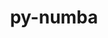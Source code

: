 ---
title: "py-numba"
layout: cache
categories: [package, develop]
meta: {"compilers": ["gcc@=11.1.0", "gcc@=11.4.0", "gcc@=9.4.0", "oneapi@=2024.2.1"], "num_specs": 62, "num_specs_by_stack": {"data-vis-sdk": 7, "e4s": 26, "e4s-neoverse_v1": 5, "e4s-oneapi": 14, "e4s-power": 4, "e4s-rocm-external": 6, "root": 62}, "oss": ["ubuntu20.04", "ubuntu22.04"], "platforms": ["linux"], "stacks": ["data-vis-sdk", "e4s", "e4s-neoverse_v1", "e4s-oneapi", "e4s-power", "e4s-rocm-external", "root"], "targets": ["neoverse_v1", "ppc64le", "x86_64_v3"], "versions": ["0.58.1", "0.59.1", "0.60.0", "0.61.0"]}
spec_details: [{"compiler": "oneapi@=2024.2.1", "hash": "246lorewfxpikorvuvvnbfcu3w3adtli", "os": "ubuntu22.04", "platform": "linux", "size": "-", "stacks": ["e4s-oneapi", "root"], "target": "x86_64_v3", "variants": ["build_system=python_pip", "~tbb"], "versions": ["0.59.1"]}, {"compiler": "gcc@=11.4.0", "hash": "2hso2chaclieewba64rwogmgtezqkdad", "os": "ubuntu22.04", "platform": "linux", "size": "-", "stacks": ["e4s", "root"], "target": "x86_64_v3", "variants": ["build_system=python_pip", "~tbb"], "versions": ["0.61.0"]}, {"compiler": "gcc@=11.4.0", "hash": "2ty75atjrqy4rhf6juzupgeku6f75do5", "os": "ubuntu22.04", "platform": "linux", "size": "-", "stacks": ["e4s-neoverse_v1", "root"], "target": "neoverse_v1", "variants": ["build_system=python_pip", "~tbb"], "versions": ["0.58.1"]}, {"compiler": "gcc@=11.4.0", "hash": "42k4iob33xjwpqktumfue4vh4fzddjqx", "os": "ubuntu22.04", "platform": "linux", "size": "-", "stacks": ["e4s", "root"], "target": "x86_64_v3", "variants": ["build_system=python_pip", "~tbb"], "versions": ["0.61.0"]}, {"compiler": "oneapi@=2024.2.1", "hash": "4btxwos35qhf4afcmxctpjvxzqn342tc", "os": "ubuntu22.04", "platform": "linux", "size": "-", "stacks": ["e4s-oneapi", "root"], "target": "x86_64_v3", "variants": ["build_system=python_pip", "~tbb"], "versions": ["0.59.1"]}, {"compiler": "gcc@=11.4.0", "hash": "4q2zcrkxmm6hklqeamdkv2rj4lgtepyt", "os": "ubuntu22.04", "platform": "linux", "size": "-", "stacks": ["e4s-rocm-external", "root"], "target": "x86_64_v3", "variants": ["build_system=python_pip", "~tbb"], "versions": ["0.59.1"]}, {"compiler": "gcc@=11.4.0", "hash": "4sgdmdu4pzu7j2mozjvic3rfr5hdj6cl", "os": "ubuntu22.04", "platform": "linux", "size": "-", "stacks": ["e4s", "root"], "target": "x86_64_v3", "variants": ["build_system=python_pip", "~tbb"], "versions": ["0.59.1"]}, {"compiler": "gcc@=11.4.0", "hash": "4wpjetzwto3ebiz4vxib56bs4d27nnff", "os": "ubuntu22.04", "platform": "linux", "size": "-", "stacks": ["e4s", "root"], "target": "x86_64_v3", "variants": ["build_system=python_pip", "~tbb"], "versions": ["0.59.1"]}, {"compiler": "oneapi@=2024.2.1", "hash": "4wysivelluzwbf44xdjyb5vinevvchrc", "os": "ubuntu22.04", "platform": "linux", "size": "-", "stacks": ["e4s-oneapi", "root"], "target": "x86_64_v3", "variants": ["build_system=python_pip", "~tbb"], "versions": ["0.59.1"]}, {"compiler": "gcc@=11.4.0", "hash": "54qgnqi6vcvuxqhaqrr74ayenmurligl", "os": "ubuntu22.04", "platform": "linux", "size": "-", "stacks": ["e4s", "root"], "target": "x86_64_v3", "variants": ["build_system=python_pip", "~tbb"], "versions": ["0.61.0"]}, {"compiler": "gcc@=11.4.0", "hash": "5acbxch5vtoc7l2rtmlawj5hu7ht4row", "os": "ubuntu22.04", "platform": "linux", "size": "-", "stacks": ["e4s-neoverse_v1", "root"], "target": "neoverse_v1", "variants": ["build_system=python_pip", "~tbb"], "versions": ["0.58.1"]}, {"compiler": "gcc@=11.1.0", "hash": "5cihojsbt2zadwdsatrizulzpgyhysyd", "os": "ubuntu20.04", "platform": "linux", "size": "-", "stacks": ["data-vis-sdk", "root"], "target": "x86_64_v3", "variants": ["build_system=python_pip", "~tbb"], "versions": ["0.59.1"]}, {"compiler": "oneapi@=2024.2.1", "hash": "5y3ylv63tjdygadylxnqtw4xdmhf7yvm", "os": "ubuntu22.04", "platform": "linux", "size": "-", "stacks": ["e4s-oneapi", "root"], "target": "x86_64_v3", "variants": ["build_system=python_pip", "~tbb"], "versions": ["0.59.1"]}, {"compiler": "oneapi@=2024.2.1", "hash": "66bo72s6uorm7snzmjm2cu7hw3ksdxmc", "os": "ubuntu22.04", "platform": "linux", "size": "-", "stacks": ["e4s-oneapi", "root"], "target": "x86_64_v3", "variants": ["build_system=python_pip", "~tbb"], "versions": ["0.59.1"]}, {"compiler": "gcc@=11.1.0", "hash": "6hmdlg4rsuze5dkqjsqxrbnzjot6httt", "os": "ubuntu20.04", "platform": "linux", "size": "-", "stacks": ["data-vis-sdk", "root"], "target": "x86_64_v3", "variants": ["build_system=python_pip", "~tbb"], "versions": ["0.59.1"]}, {"compiler": "gcc@=11.4.0", "hash": "6j3ix3c5sfzk23wjea5mnlr74pgth5nc", "os": "ubuntu22.04", "platform": "linux", "size": "-", "stacks": ["e4s-rocm-external", "root"], "target": "x86_64_v3", "variants": ["build_system=python_pip", "~tbb"], "versions": ["0.59.1"]}, {"compiler": "gcc@=11.4.0", "hash": "6pzdt4exw24sijoeqersfh2fajjhkfub", "os": "ubuntu22.04", "platform": "linux", "size": "-", "stacks": ["e4s", "root"], "target": "x86_64_v3", "variants": ["build_system=python_pip", "~tbb"], "versions": ["0.61.0"]}, {"compiler": "gcc@=11.4.0", "hash": "77ktooxgfwjf7teersf22d6ox3fqauny", "os": "ubuntu22.04", "platform": "linux", "size": "-", "stacks": ["e4s", "root"], "target": "x86_64_v3", "variants": ["build_system=python_pip", "~tbb"], "versions": ["0.61.0"]}, {"compiler": "gcc@=11.4.0", "hash": "aaw5uhcziveyh7g5tx2h3tiqybpi3fv6", "os": "ubuntu22.04", "platform": "linux", "size": "-", "stacks": ["e4s", "root"], "target": "x86_64_v3", "variants": ["build_system=python_pip", "~tbb"], "versions": ["0.59.1"]}, {"compiler": "oneapi@=2024.2.1", "hash": "bia53simyao3yclhhwsmtpahdty3dq4r", "os": "ubuntu22.04", "platform": "linux", "size": "-", "stacks": ["e4s-oneapi", "root"], "target": "x86_64_v3", "variants": ["build_system=python_pip", "~tbb"], "versions": ["0.59.1"]}, {"compiler": "gcc@=11.4.0", "hash": "bn5jm2mnr7g436b5h4s3hir63xbjkjap", "os": "ubuntu22.04", "platform": "linux", "size": "-", "stacks": ["e4s", "root"], "target": "x86_64_v3", "variants": ["build_system=python_pip", "~tbb"], "versions": ["0.61.0"]}, {"compiler": "gcc@=11.4.0", "hash": "cf4tvoivhuev5i53ujqx7zeu2wbyhpcx", "os": "ubuntu22.04", "platform": "linux", "size": "-", "stacks": ["e4s", "root"], "target": "x86_64_v3", "variants": ["build_system=python_pip", "~tbb"], "versions": ["0.59.1"]}, {"compiler": "gcc@=11.4.0", "hash": "cgr2xyipkphqbncyqwhe5oqigvvn5fgm", "os": "ubuntu22.04", "platform": "linux", "size": "-", "stacks": ["e4s-rocm-external", "root"], "target": "x86_64_v3", "variants": ["build_system=python_pip", "~tbb"], "versions": ["0.59.1"]}, {"compiler": "oneapi@=2024.2.1", "hash": "dakpr7rvkmw4rhlsy5bu2msdanutdhyv", "os": "ubuntu22.04", "platform": "linux", "size": "-", "stacks": ["e4s-oneapi", "root"], "target": "x86_64_v3", "variants": ["build_system=python_pip", "~tbb"], "versions": ["0.59.1"]}, {"compiler": "gcc@=11.1.0", "hash": "dfdzacv6ctwcjdnalbq7tt7ytysjech4", "os": "ubuntu20.04", "platform": "linux", "size": "-", "stacks": ["data-vis-sdk", "root"], "target": "x86_64_v3", "variants": ["build_system=python_pip", "~tbb"], "versions": ["0.59.1"]}, {"compiler": "gcc@=11.4.0", "hash": "diqb7oawuofpoxnfadvktbx3boxoprqr", "os": "ubuntu22.04", "platform": "linux", "size": "-", "stacks": ["e4s", "root"], "target": "x86_64_v3", "variants": ["build_system=python_pip", "~tbb"], "versions": ["0.59.1"]}, {"compiler": "oneapi@=2024.2.1", "hash": "dprexov2vparnbevvws4wqnou3ssd3f4", "os": "ubuntu22.04", "platform": "linux", "size": "-", "stacks": ["e4s-oneapi", "root"], "target": "x86_64_v3", "variants": ["build_system=python_pip", "~tbb"], "versions": ["0.59.1"]}, {"compiler": "gcc@=11.1.0", "hash": "dsxsi2evkgcaxhokcde3glwka6uex6bu", "os": "ubuntu20.04", "platform": "linux", "size": "-", "stacks": ["data-vis-sdk", "root"], "target": "x86_64_v3", "variants": ["build_system=python_pip", "~tbb"], "versions": ["0.59.1"]}, {"compiler": "oneapi@=2024.2.1", "hash": "dxuhewxbwentd5e3qpygmleo2pmaisq4", "os": "ubuntu22.04", "platform": "linux", "size": "-", "stacks": ["e4s-oneapi", "root"], "target": "x86_64_v3", "variants": ["build_system=python_pip", "~tbb"], "versions": ["0.59.1"]}, {"compiler": "gcc@=11.4.0", "hash": "e4vju6obualkuphybn4gybfuzm6omc33", "os": "ubuntu22.04", "platform": "linux", "size": "-", "stacks": ["e4s-neoverse_v1", "root"], "target": "neoverse_v1", "variants": ["build_system=python_pip", "~tbb"], "versions": ["0.58.1"]}, {"compiler": "gcc@=11.4.0", "hash": "ee5jyyfmu36aitqw2aj2bl477lrt47ed", "os": "ubuntu22.04", "platform": "linux", "size": "-", "stacks": ["e4s", "root"], "target": "x86_64_v3", "variants": ["build_system=python_pip", "~tbb"], "versions": ["0.59.1"]}, {"compiler": "gcc@=11.1.0", "hash": "fcmn7c74yo5olsdd2kpt3omcgpqmor57", "os": "ubuntu20.04", "platform": "linux", "size": "-", "stacks": ["data-vis-sdk", "root"], "target": "x86_64_v3", "variants": ["build_system=python_pip", "~tbb"], "versions": ["0.59.1"]}, {"compiler": "gcc@=9.4.0", "hash": "fcvi7ulshbpoxmqszpcy2xkolmdmiwzx", "os": "ubuntu20.04", "platform": "linux", "size": "-", "stacks": ["e4s-power", "root"], "target": "ppc64le", "variants": ["build_system=python_pip", "~tbb"], "versions": ["0.59.1"]}, {"compiler": "gcc@=11.4.0", "hash": "ffbwq4t4wpmtq73spi4rqa33rl2cn2lx", "os": "ubuntu22.04", "platform": "linux", "size": "-", "stacks": ["e4s", "root"], "target": "x86_64_v3", "variants": ["build_system=python_pip", "~tbb"], "versions": ["0.59.1"]}, {"compiler": "gcc@=11.4.0", "hash": "fln5xek5vqlwzfpvduiuarnyrl4a4dy2", "os": "ubuntu22.04", "platform": "linux", "size": "-", "stacks": ["e4s-rocm-external", "root"], "target": "x86_64_v3", "variants": ["build_system=python_pip", "~tbb"], "versions": ["0.59.1"]}, {"compiler": "gcc@=11.4.0", "hash": "gccajxlant6edmkgn4wunvf63tgignj5", "os": "ubuntu22.04", "platform": "linux", "size": "-", "stacks": ["e4s-neoverse_v1", "root"], "target": "neoverse_v1", "variants": ["build_system=python_pip", "~tbb"], "versions": ["0.58.1"]}, {"compiler": "oneapi@=2024.2.1", "hash": "gkzukzplo2rgf345ivgbyq7dp7xcknzo", "os": "ubuntu22.04", "platform": "linux", "size": "-", "stacks": ["e4s-oneapi", "root"], "target": "x86_64_v3", "variants": ["build_system=python_pip", "~tbb"], "versions": ["0.59.1"]}, {"compiler": "gcc@=9.4.0", "hash": "hp4eovnkjbbhrmmiy7ghmdtzabqg72fu", "os": "ubuntu20.04", "platform": "linux", "size": "-", "stacks": ["e4s-power", "root"], "target": "ppc64le", "variants": ["build_system=python_pip", "~tbb"], "versions": ["0.59.1"]}, {"compiler": "gcc@=11.1.0", "hash": "hubkh5mfw2zrf777h3jmp5v32sb53424", "os": "ubuntu20.04", "platform": "linux", "size": "-", "stacks": ["data-vis-sdk", "root"], "target": "x86_64_v3", "variants": ["build_system=python_pip", "~tbb"], "versions": ["0.59.1"]}, {"compiler": "gcc@=11.4.0", "hash": "ioyhlfrc3t5fhcmyv24zlec2h3rnc6dz", "os": "ubuntu22.04", "platform": "linux", "size": "-", "stacks": ["e4s", "root"], "target": "x86_64_v3", "variants": ["build_system=python_pip", "~tbb"], "versions": ["0.59.1"]}, {"compiler": "gcc@=9.4.0", "hash": "kqtbztbjuo6ducvslfolzonmghfvmyzq", "os": "ubuntu20.04", "platform": "linux", "size": "-", "stacks": ["e4s-power", "root"], "target": "ppc64le", "variants": ["build_system=python_pip", "~tbb"], "versions": ["0.60.0"]}, {"compiler": "oneapi@=2024.2.1", "hash": "l772sgqtupmoprzlhllytp4decavwkmn", "os": "ubuntu22.04", "platform": "linux", "size": "-", "stacks": ["e4s-oneapi", "root"], "target": "x86_64_v3", "variants": ["build_system=python_pip", "~tbb"], "versions": ["0.59.1"]}, {"compiler": "gcc@=11.4.0", "hash": "lvnhul4sd37fkq3wegwz4enegqbn5mce", "os": "ubuntu22.04", "platform": "linux", "size": "-", "stacks": ["e4s", "root"], "target": "x86_64_v3", "variants": ["build_system=python_pip", "~tbb"], "versions": ["0.59.1"]}, {"compiler": "gcc@=11.4.0", "hash": "m4h3vknff5zq3bxbhxivp6orrywqs2no", "os": "ubuntu22.04", "platform": "linux", "size": "-", "stacks": ["e4s", "root"], "target": "x86_64_v3", "variants": ["build_system=python_pip", "~tbb"], "versions": ["0.59.1"]}, {"compiler": "gcc@=11.4.0", "hash": "menet2sshy7zo7dvifpzlxlgqr576yv7", "os": "ubuntu22.04", "platform": "linux", "size": "-", "stacks": ["e4s", "root"], "target": "x86_64_v3", "variants": ["build_system=python_pip", "~tbb"], "versions": ["0.61.0"]}, {"compiler": "gcc@=11.4.0", "hash": "o5crdwqcaxoqjlmpl6w76yzcueyk2kho", "os": "ubuntu22.04", "platform": "linux", "size": "-", "stacks": ["e4s", "root"], "target": "x86_64_v3", "variants": ["build_system=python_pip", "~tbb"], "versions": ["0.61.0"]}, {"compiler": "gcc@=11.4.0", "hash": "okkfsot7gzvkcfpqzv4atrlzjb54x3yk", "os": "ubuntu22.04", "platform": "linux", "size": "-", "stacks": ["e4s-neoverse_v1", "root"], "target": "neoverse_v1", "variants": ["build_system=python_pip", "~tbb"], "versions": ["0.58.1"]}, {"compiler": "gcc@=11.4.0", "hash": "owwsod7uc5vlcbwddb2y5y24elzj2orm", "os": "ubuntu22.04", "platform": "linux", "size": "-", "stacks": ["e4s", "root"], "target": "x86_64_v3", "variants": ["build_system=python_pip", "~tbb"], "versions": ["0.59.1"]}, {"compiler": "oneapi@=2024.2.1", "hash": "p52drauobfrjt4niukfln3uev7qxdbhl", "os": "ubuntu22.04", "platform": "linux", "size": "-", "stacks": ["e4s-oneapi", "root"], "target": "x86_64_v3", "variants": ["build_system=python_pip", "~tbb"], "versions": ["0.59.1"]}, {"compiler": "oneapi@=2024.2.1", "hash": "r2h4a6g3mnaatanzoomnl24fdtfv4wkn", "os": "ubuntu22.04", "platform": "linux", "size": "-", "stacks": ["e4s-oneapi", "root"], "target": "x86_64_v3", "variants": ["build_system=python_pip", "~tbb"], "versions": ["0.59.1"]}, {"compiler": "gcc@=11.4.0", "hash": "sluigjk4j4yqmrckmmmova2wupxwqsgd", "os": "ubuntu22.04", "platform": "linux", "size": "-", "stacks": ["e4s", "root"], "target": "x86_64_v3", "variants": ["build_system=python_pip", "~tbb"], "versions": ["0.59.1"]}, {"compiler": "gcc@=9.4.0", "hash": "ssxoefwr4gahkxbpwmnbmc6tqyxhlh2c", "os": "ubuntu20.04", "platform": "linux", "size": "-", "stacks": ["e4s-power", "root"], "target": "ppc64le", "variants": ["build_system=python_pip", "~tbb"], "versions": ["0.60.0"]}, {"compiler": "gcc@=11.4.0", "hash": "tk7bu63v2m5y3r2qvziaxbg7pwaoiqdo", "os": "ubuntu22.04", "platform": "linux", "size": "-", "stacks": ["e4s-rocm-external", "root"], "target": "x86_64_v3", "variants": ["build_system=python_pip", "~tbb"], "versions": ["0.59.1"]}, {"compiler": "oneapi@=2024.2.1", "hash": "ujh2g3iziscmgy4wv7mch4wayl3oxlva", "os": "ubuntu22.04", "platform": "linux", "size": "-", "stacks": ["e4s-oneapi", "root"], "target": "x86_64_v3", "variants": ["build_system=python_pip", "~tbb"], "versions": ["0.59.1"]}, {"compiler": "gcc@=11.1.0", "hash": "vo5lakyawntl4sq2awjoc43nnnjxpdxh", "os": "ubuntu20.04", "platform": "linux", "size": "-", "stacks": ["data-vis-sdk", "root"], "target": "x86_64_v3", "variants": ["build_system=python_pip", "~tbb"], "versions": ["0.59.1"]}, {"compiler": "gcc@=11.4.0", "hash": "wswppx3tfsa6jjypuqjw5lhxk7ojkk4b", "os": "ubuntu22.04", "platform": "linux", "size": "-", "stacks": ["e4s", "root"], "target": "x86_64_v3", "variants": ["build_system=python_pip", "~tbb"], "versions": ["0.59.1"]}, {"compiler": "gcc@=11.4.0", "hash": "wtohiwjpvpqj2pc7ze4z6vnh2pbixlyp", "os": "ubuntu22.04", "platform": "linux", "size": "-", "stacks": ["e4s", "root"], "target": "x86_64_v3", "variants": ["build_system=python_pip", "~tbb"], "versions": ["0.59.1"]}, {"compiler": "gcc@=11.4.0", "hash": "y2u2exrqswoyu7sflygdpwv6kidjqbem", "os": "ubuntu22.04", "platform": "linux", "size": "-", "stacks": ["e4s", "root"], "target": "x86_64_v3", "variants": ["build_system=python_pip", "~tbb"], "versions": ["0.59.1"]}, {"compiler": "gcc@=11.4.0", "hash": "ymfnd4fsoahv4y6pjac6dxlx3bykeksa", "os": "ubuntu22.04", "platform": "linux", "size": "-", "stacks": ["e4s", "root"], "target": "x86_64_v3", "variants": ["build_system=python_pip", "~tbb"], "versions": ["0.59.1"]}, {"compiler": "gcc@=11.4.0", "hash": "ysyf7gfdvnj6jzuexhr6gwb6uzvodmfo", "os": "ubuntu22.04", "platform": "linux", "size": "-", "stacks": ["e4s-rocm-external", "root"], "target": "x86_64_v3", "variants": ["build_system=python_pip", "~tbb"], "versions": ["0.59.1"]}, {"compiler": "gcc@=11.4.0", "hash": "yykdlepdtnx5xnvn5dskcfm4ckoxzxq4", "os": "ubuntu22.04", "platform": "linux", "size": "-", "stacks": ["e4s", "root"], "target": "x86_64_v3", "variants": ["build_system=python_pip", "~tbb"], "versions": ["0.59.1"]}, {"compiler": "gcc@=11.4.0", "hash": "zk4y6fvvorj3h6ddgdxcghcrz3cazyvf", "os": "ubuntu22.04", "platform": "linux", "size": "-", "stacks": ["e4s", "root"], "target": "x86_64_v3", "variants": ["build_system=python_pip", "~tbb"], "versions": ["0.59.1"]}]
---